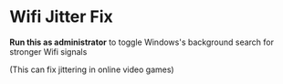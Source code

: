 # Wifi Jitter Fix

**Run this as administrator** to toggle Windows's background search for stronger Wifi signals

(This can fix jittering in online video games)